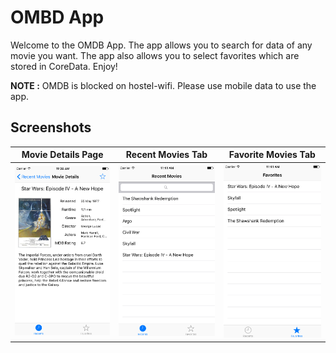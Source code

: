 # OMBD App

Welcome to the OMDB App. The app allows you to search for data of any movie you want. The app also allows you to select favorites which are stored in CoreData. Enjoy!

**NOTE :** OMDB is blocked on hostel-wifi. Please use mobile data to use the app.

## Screenshots

Movie Details Page | Recent Movies Tab | Favorite Movies Tab
-------------------|-------------------|--------------------
<img src="/Screenshots/movieInfo.png" width="250"> |<img src="/Screenshots/recentMovies.png" width="250">|<img src="/Screenshots/favMovies.png" width="250">

